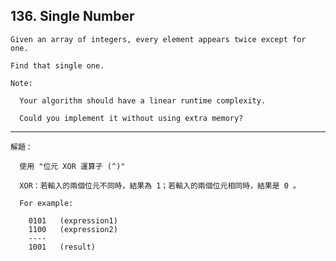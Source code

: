 ## 136\. Single Number

    Given an array of integers, every element appears twice except for one. 
    
    Find that single one.
    
    Note:
    
      Your algorithm should have a linear runtime complexity. 
      
      Could you implement it without using extra memory?
      
--------------------------------------------------------------------------------------------

    解題：
    
      使用 "位元 XOR 運算子 (^)"
      
      XOR：若輸入的兩個位元不同時，結果為 1；若輸入的兩個位元相同時，結果是 0 。
      
      For example: 
        
        0101   (expression1)
        1100   (expression2)
        ----
        1001   (result)      